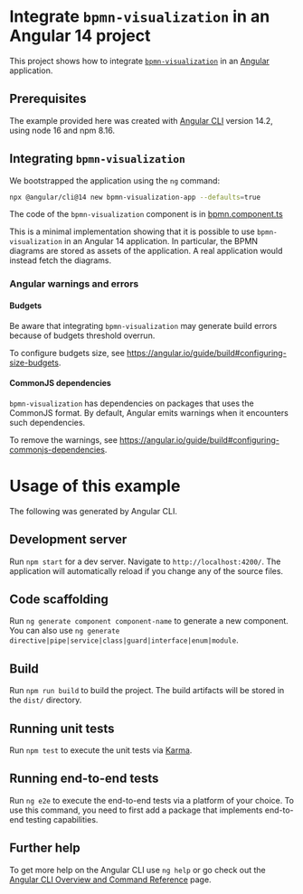# Integrate `bpmn-visualization` in an Angular 14 project

This project shows how to integrate [`bpmn-visualization`](https://github.com/process-analytics/bpmn-visualization-js) in an [Angular](https://angular.io/) application.

<!-- TODO Later add a screenshot or link to a live environment
![Integration Screenshot](./docs/screenshot.png)
 -->

## Prerequisites

The example provided here was created with [Angular CLI](https://github.com/angular/angular-cli) version 14.2, using node 16 and npm 8.16.

## Integrating `bpmn-visualization`

We bootstrapped the application using the `ng` command:

```sh
npx @angular/cli@14 new bpmn-visualization-app --defaults=true
```

The code of the `bpmn-visualization` component is in [bpmn.component.ts](bpmn-visualization-app/src/app/bpmn/bpmn.component.ts)

This is a minimal implementation showing that it is possible to use `bpmn-visualization` in an Angular 14 application. In particular,
the BPMN diagrams are stored as assets of the application. A real application would instead fetch the diagrams.

### Angular warnings and errors

#### Budgets

Be aware that integrating `bpmn-visualization` may generate build errors because of budgets threshold overrun.

To configure budgets size, see https://angular.io/guide/build#configuring-size-budgets.

#### CommonJS dependencies

`bpmn-visualization` has dependencies on packages that uses the CommonJS format. By default, Angular emits warnings when
it encounters such dependencies.

To remove the warnings, see https://angular.io/guide/build#configuring-commonjs-dependencies.


# Usage of this example

The following was generated by Angular CLI.

## Development server

Run `npm start` for a dev server. Navigate to `http://localhost:4200/`. The application will automatically reload if you change any of the source files.

## Code scaffolding

Run `ng generate component component-name` to generate a new component. You can also use `ng generate directive|pipe|service|class|guard|interface|enum|module`.

## Build

Run `npm run build` to build the project. The build artifacts will be stored in the `dist/` directory.

## Running unit tests

Run `npm test` to execute the unit tests via [Karma](https://karma-runner.github.io).

## Running end-to-end tests

Run `ng e2e` to execute the end-to-end tests via a platform of your choice. To use this command, you need to first add a package that implements end-to-end testing capabilities.

## Further help

To get more help on the Angular CLI use `ng help` or go check out the [Angular CLI Overview and Command Reference](https://angular.io/cli) page.

